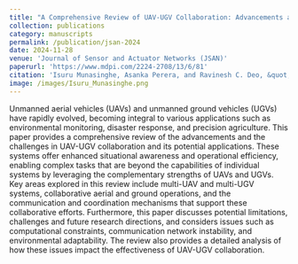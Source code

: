 ```yaml
---
title: "A Comprehensive Review of UAV-UGV Collaboration: Advancements and Challenges"
collection: publications
category: manuscripts
permalink: /publication/jsan-2024
date: 2024-11-28
venue: 'Journal of Sensor and Actuator Networks (JSAN)'
paperurl: 'https://www.mdpi.com/2224-2708/13/6/81'
citation: 'Isuru Munasinghe, Asanka Perera, and Ravinesh C. Deo, &quot;A Comprehensive Review of UAV-UGV Collaboration: Advancements and Challenges&quot, Journal of Sensor and Actuator Networks, vol. 13, no. 6, p. 81, 2024. https://doi.org/10.3390/jsan13060081'
image: /images/Isuru_Munasinghe.png
---
```

Unmanned aerial vehicles (UAVs) and unmanned ground vehicles (UGVs) have rapidly evolved, becoming integral to various applications such as environmental monitoring, disaster response, and precision agriculture. This paper provides a comprehensive review of the advancements and the challenges in UAV-UGV collaboration and its potential applications. These systems offer enhanced situational awareness and operational efficiency, enabling complex tasks that are beyond the capabilities of individual systems by leveraging the complementary strengths of UAVs and UGVs. Key areas explored in this review include multi-UAV and multi-UGV systems, collaborative aerial and ground operations, and the communication and coordination mechanisms that support these collaborative efforts. Furthermore, this paper discusses potential limitations, challenges and future research directions, and considers issues such as computational constraints, communication network instability, and environmental adaptability. The review also provides a detailed analysis of how these issues impact the effectiveness of UAV-UGV collaboration.
